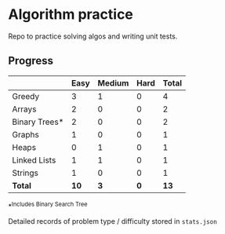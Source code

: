 # Algorithm practice

Repo to practice solving algos and writing unit tests.
<!-- These problems are a mix from various algorithm-practice sites, such as AlgoExpert, Leetcode, etc. -->

<!-- todo: display the json data in some online visualization (probably with github pages) -->
<!-- todo: add specific commands for testing difficulties -->

## Progress

<!-- On sites where 'Very Hard' is not a difficulty, I have added problems with a <35% success rate -->
|               | Easy     | Medium   | Hard     | Total    |
| ------------- | -------- | -------- | -------- | -------- |
| Greedy        | 3        | 1        | 0        | 4        |
| Arrays        | 2        | 0        | 0        | 2        |
| Binary Trees* | 2        | 0        | 0        | 2        |
| Graphs        | 1        | 0        | 0        | 1        |
| Heaps         | 0        | 1        | 0        | 1        |
| Linked Lists  | 1        | 1        | 0        | 1        |
| Strings       | 1        | 0        | 0        | 1        |
| **Total**     | **10**   | **3**    | **0**    | **13**   |

*<sup>Includes Binary Search Tree</sup>

Detailed records of problem type / difficulty stored in `stats.json`

<!--
  List of types to add to the graph (when attempted):
    Searching
    Sorting
    Stacks
    Recursion
    Dynamic Programming
    Trie
-->
